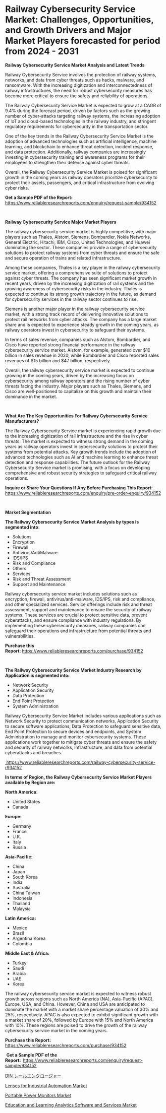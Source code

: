 <p><h1>Railway Cybersecurity Service Market: Challenges, Opportunities, and Growth Drivers and Major Market Players forecasted for period from 2024 - 2031</h1></p><p><strong>Railway Cybersecurity Service Market Analysis and Latest Trends</strong></p>
<p><p>Railway Cybersecurity Service involves the protection of railway systems, networks, and data from cyber threats such as hacks, malware, and ransomware. With the increasing digitization and interconnectedness of railway infrastructures, the need for robust cybersecurity measures has become more critical to ensure the safety and reliability of operations.</p><p>The Railway Cybersecurity Service Market is expected to grow at a CAGR of 9.4% during the forecast period, driven by factors such as the growing number of cyber-attacks targeting railway systems, the increasing adoption of IoT and cloud-based technologies in the railway industry, and stringent regulatory requirements for cybersecurity in the transportation sector.</p><p>One of the key trends in the Railway Cybersecurity Service Market is the adoption of advanced technologies such as artificial intelligence, machine learning, and blockchain to enhance threat detection, incident response, and data protection. Additionally, railway companies are increasingly investing in cybersecurity training and awareness programs for their employees to strengthen their defense against cyber threats.</p><p>Overall, the Railway Cybersecurity Service Market is poised for significant growth in the coming years as railway operators prioritize cybersecurity to protect their assets, passengers, and critical infrastructure from evolving cyber risks.</p></p>
<p><strong>Get a Sample PDF of the Report:&nbsp;</strong> <a href="https://www.reliableresearchreports.com/enquiry/request-sample/934152">https://www.reliableresearchreports.com/enquiry/request-sample/934152</a></p>
<p>&nbsp;</p>
<p><strong>Railway Cybersecurity Service Major Market Players</strong></p>
<p><p>The railway cybersecurity service market is highly competitive, with major players such as Thales, Alstom, Siemens, Bombardier, Nokia Networks, General Electric, Hitachi, IBM, Cisco, United Technologies, and Huawei dominating the sector. These companies provide a range of cybersecurity solutions to protect railway systems from cyber threats and ensure the safe and secure operation of trains and related infrastructure.</p><p>Among these companies, Thales is a key player in the railway cybersecurity service market, offering a comprehensive suite of solutions to protect against cyber threats. The company has seen significant market growth in recent years, driven by the increasing digitization of rail systems and the growing awareness of cybersecurity risks in the industry. Thales is expected to continue its strong growth trajectory in the future, as demand for cybersecurity services in the railway sector continues to rise.</p><p>Siemens is another major player in the railway cybersecurity service market, with a strong track record of delivering innovative solutions to protect rail networks from cyber attacks. The company has a large market share and is expected to experience steady growth in the coming years, as railway operators invest in cybersecurity to safeguard their systems.</p><p>In terms of sales revenue, companies such as Alstom, Bombardier, and Cisco have reported strong financial performance in the railway cybersecurity service market. Alstom, for example, generated over $10 billion in sales revenue in 2020, while Bombardier and Cisco reported sales revenues of $15 billion and $47 billion, respectively.</p><p>Overall, the railway cybersecurity service market is expected to continue growing in the coming years, driven by the increasing focus on cybersecurity among railway operators and the rising number of cyber threats facing the industry. Major players such as Thales, Siemens, and Cisco are well-positioned to capitalize on this growth and maintain their dominance in the market.</p></p>
<p>&nbsp;</p>
<p><strong>What Are The Key Opportunities For Railway Cybersecurity Service Manufacturers?</strong></p>
<p><p>The Railway Cybersecurity Service market is experiencing rapid growth due to the increasing digitization of rail infrastructure and the rise in cyber threats. The market is expected to witness strong demand in the coming years as railway operators invest in cybersecurity solutions to protect their systems from potential attacks. Key growth trends include the adoption of advanced technologies such as AI and machine learning to enhance threat detection and response capabilities. The future outlook for the Railway Cybersecurity Service market is promising, with a focus on developing comprehensive and robust security strategies to safeguard critical railway operations.</p></p>
<p><strong>Inquire or Share Your Questions If Any Before Purchasing This Report:</strong> <a href="https://www.reliableresearchreports.com/enquiry/pre-order-enquiry/934152">https://www.reliableresearchreports.com/enquiry/pre-order-enquiry/934152</a></p>
<p>&nbsp;</p>
<p><strong>Market Segmentation</strong></p>
<p><strong>The Railway Cybersecurity Service Market Analysis by types is segmented into:</strong></p>
<p><ul><li>Solutions</li><li>Encryption</li><li>Firewall</li><li>Antivirus/AntiMalware</li><li>IDS/IPS</li><li>Risk and Compliance</li><li>Others</li><li>Services</li><li>Risk and Threat Assessment</li><li>Support and Maintenance</li></ul></p>
<p><p>Railway cybersecurity service market includes solutions such as encryption, firewall, antivirus/anti-malware, IDS/IPS, risk and compliance, and other specialized services. Service offerings include risk and threat assessment, support and maintenance to ensure the security of railway systems. These services are crucial to protect sensitive data, prevent cyberattacks, and ensure compliance with industry regulations. By implementing these cybersecurity measures, railway companies can safeguard their operations and infrastructure from potential threats and vulnerabilities.</p></p>
<p><strong>Purchase this Report:&nbsp;</strong><a href="https://www.reliableresearchreports.com/purchase/934152">https://www.reliableresearchreports.com/purchase/934152</a></p>
<p>&nbsp;</p>
<p><strong>The Railway Cybersecurity Service Market Industry Research by Application is segmented into:</strong></p>
<p><ul><li>Network Security</li><li>Application Security</li><li>Data Protection</li><li>End Point Protection</li><li>System Administration</li></ul></p>
<p><p>Railway Cybersecurity Service Market includes various applications such as Network Security to protect communication networks, Application Security to secure software applications, Data Protection to safeguard sensitive data, End Point Protection to secure devices and endpoints, and System Administration to manage and monitor cybersecurity systems. These applications work together to mitigate cyber threats and ensure the safety and security of railway networks, infrastructure, and data from potential cyberattacks and breaches.</p></p>
<p><a href="https://www.reliableresearchreports.com/railway-cybersecurity-service-r934152">&nbsp;https://www.reliableresearchreports.com/railway-cybersecurity-service-r934152</a></p>
<p><strong>In terms of Region, the Railway Cybersecurity Service Market Players available by Region are:</strong></p>
<p>
    <p> <strong> North America: </strong>
        <ul>
            <li>United States</li>
            <li>Canada</li>
        </ul>
        </p> 
    <p> <strong> Europe: </strong>
        <ul>
            <li>Germany</li>
            <li>France</li>
            <li>U.K.</li>
            <li>Italy</li>
            <li>Russia</li>
        </ul>
        </p> 
    <p> <strong> Asia-Pacific: </strong>
        <ul>
            <li>China</li>
            <li>Japan</li>
            <li>South Korea</li>
            <li>India</li>
            <li>Australia</li>
            <li>China Taiwan</li>
            <li>Indonesia</li>
            <li>Thailand</li>
            <li>Malaysia</li>
        </ul>
        </p> 
    <p> <strong> Latin America: </strong>
        <ul>
            <li>Mexico</li>
            <li>Brazil</li>
            <li>Argentina Korea</li>
            <li>Colombia</li>
        </ul>
        </p> 
    <p> <strong> Middle East & Africa: </strong>
        <ul>
            <li>Turkey</li>
            <li>Saudi</li>
            <li>Arabia</li>
            <li>UAE</li>
            <li>Korea</li>
        </ul>
    </p>
    </p>
<p><p>The railway cybersecurity service market is expected to witness robust growth across regions such as North America (NA), Asia-Pacific (APAC), Europe, USA, and China. However, China and USA are anticipated to dominate the market with a market share percentage valuation of 30% and 25%, respectively. APAC is also expected to exhibit significant growth with a market share of 20%, followed by Europe with 15% and North America with 10%. These regions are poised to drive the growth of the railway cybersecurity service market in the coming years.</p></p>
<p><strong>Purchase this Report: </strong><a href="https://www.reliableresearchreports.com/purchase/934152">https://www.reliableresearchreports.com/purchase/934152</a></p>
<p>&nbsp;<strong>Get a Sample PDF of the Report:&nbsp;&nbsp;</strong><a href="https://www.reliableresearchreports.com/enquiry/request-sample/934152">https://www.reliableresearchreports.com/enquiry/request-sample/934152</a></p>
<p><strong></strong></p>
<p><p><a href="https://github.com/oqoeusbvpadwjs08/Market-Research-Report-List-2/blob/main/735486956236.md">DIN レールエンクロージャー</a></p><p><a href="https://www.linkedin.com/pulse/lenses-industrial-automation-market-research-report-its-history-pfqie">Lenses for Industrial Automation Market</a></p><p><a href="https://www.linkedin.com/pulse/portable-power-monitors-market-comprehensive-assessment-type-xopke">Portable Power Monitors Market</a></p><p><a href="https://github.com/RichRobinson5/Market-Research-Report-List-5/blob/main/education-and-learning-analytics-software-and-services-market.md">Education and Learning Analytics Software and Services Market</a></p></p>